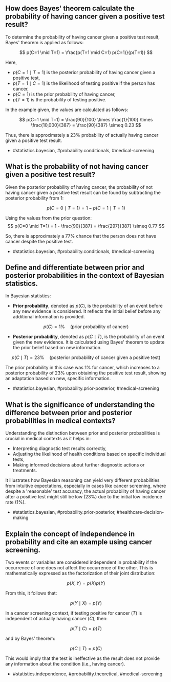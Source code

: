 ## How does Bayes' theorem calculate the probability of having cancer given a positive test result? 

To determine the probability of having cancer given a positive test result, Bayes' theorem is applied as follows:

$$
p(C=1 \mid T=1) = \frac{p(T=1 \mid C=1) p(C=1)}{p(T=1)}
$$

Here,
- $p(C=1 \mid T=1)$ is the posterior probability of having cancer given a positive test,
- $p(T=1 \mid C=1)$ is the likelihood of testing positive if the person has cancer,
- $p(C=1)$ is the prior probability of having cancer,
- $p(T=1)$ is the probability of testing positive.

In the example given, the values are calculated as follows:

$$
p(C=1 \mid T=1) = \frac{90}{100} \times \frac{1}{100} \times \frac{10,000}{387} = \frac{90}{387} \simeq 0.23
$$

Thus, there is approximately a 23% probability of actually having cancer given a positive test result.

- #statistics.bayesian, #probability.conditionals, #medical-screening

## What is the probability of not having cancer given a positive test result?

Given the posterior probability of having cancer, the probability of not having cancer given a positive test result can be found by subtracting the posterior probability from 1:

$$
p(C=0 \mid T=1) = 1 - p(C=1 \mid T=1)
$$

Using the values from the prior question:
$$
p(C=0 \mid T=1) = 1 - \frac{90}{387} = \frac{297}{387} \simeq 0.77
$$

So, there is approximately a 77% chance that the person does not have cancer despite the positive test.

- #statistics.bayesian, #probability.conditionals, #medical-screening

## Define and differentiate between prior and posterior probabilities in the context of Bayesian statistics.

In Bayesian statistics:
- **Prior probability**, denoted as $p(C)$, is the probability of an event before any new evidence is considered. It reflects the initial belief before any additional information is provided.

$$
p(C) = 1\% \quad (\text{prior probability of cancer})
$$

- **Posterior probability**, denoted as $p(C \mid T)$, is the probability of an event given the new evidence. It is calculated using Bayes' theorem to update the prior belief based on new information.

$$
p(C \mid T) = 23\% \quad (\text{posterior probability of cancer given a positive test})
$$

The prior probability in this case was 1% for cancer, which increases to a posterior probability of 23% upon obtaining the positive test result, showing an adaptation based on new, specific information.

- #statistics.bayesian, #probability.prior-posterior, #medical-screening

## What is the significance of understanding the difference between prior and posterior probabilities in medical contexts?

Understanding the distinction between prior and posterior probabilities is crucial in medical contexts as it helps in:
- Interpreting diagnostic test results correctly,
- Adjusting the likelihood of health conditions based on specific individual tests,
- Making informed decisions about further diagnostic actions or treatments.

It illustrates how Bayesian reasoning can yield very different probabilities from intuitive expectations, especially in cases like cancer screening, where despite a 'reasonable' test accuracy, the actual probability of having cancer after a positive test might still be low (23%) due to the initial low incidence rate (1%).

- #statistics.bayesian, #probability.prior-posterior, #healthcare-decision-making

## Explain the concept of independence in probability and cite an example using cancer screening.

Two events or variables are considered independent in probability if the occurrence of one does not affect the occurrence of the other. This is mathematically expressed as the factorization of their joint distribution:

$$
p(X, Y) = p(X)p(Y)
$$

From this, it follows that:

$$
p(Y \mid X) = p(Y)
$$

In a cancer screening context, if testing positive for cancer ($T$) is independent of actually having cancer ($C$), then:

$$
p(T \mid C) = p(T)
$$

and by Bayes' theorem:

$$
p(C \mid T) = p(C)
$$

This would imply that the test is ineffective as the result does not provide any information about the condition (i.e., having cancer).

- #statistics.independence, #probability.theoretical, #medical-screening